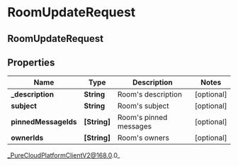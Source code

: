 # RoomUpdateRequest

## RoomUpdateRequest

## Properties

|Name | Type | Description | Notes|
|------------ | ------------- | ------------- | -------------|
| **_description** | **String** | Room&#39;s description | [optional] |
| **subject** | **String** | Room&#39;s subject | [optional] |
| **pinnedMessageIds** | **[String]** | Room&#39;s pinned messages | [optional] |
| **ownerIds** | **[String]** | Room&#39;s owners | [optional] |



_PureCloudPlatformClientV2@168.0.0_
